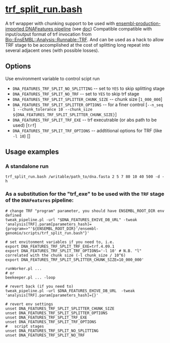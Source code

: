 # [trf_split_run.bash](scripts/trf_split_run.bash)

A trf wrapper with chunking support to be used with
[ensembl-production-imported DNAFeatures pipeline](https://github.com/Ensembl/ensembl-production-imported/tree/main/lib/perl/Bio/EnsEMBL/EGPipeline/PipeConfig/DNAFeatures_conf.pm) (see [doc](docs/trf_split_run.md))
Compatible compatible with input/output format of trf invocation from [Bio::EnsEMBL::Analysis::Runnable::TRF](https://github.com/Ensembl/ensembl-analysis/blob/main/modules/Bio/EnsEMBL/Analysis/Runnable/TRF.pm).
And can be used as a hack to allow TRF stage to be accomplished at the cost of splitting
 long repeat into several adjacent ones  (with possible losses).

## Options
Use environment variable to control scipt run
* `DNA_FEATURES_TRF_SPLIT_NO_SPLITTING` -- set to `YES` to skip splitting stage
* `DNA_FEATURES_TRF_SPLIT_NO_TRF` -- set to `YES` to skip trf stage
* `DNA_FEATURES_TRF_SPLIT_SPLITTER_CHUNK_SIZE` -- chunk size [`1_000_000`]
* `DNA_FEATURES_TRF_SPLIT_SPLITTER_OPTIONS` -- for a finer control [`--n_seq 1 --chunk_tolerance 10 --chunk_size ${DNA_FEATURES_TRF_SPLIT_SPLITTER_CHUNK_SIZE}`] 
* `DNA_FEATURES_TRF_SPLIT_TRF_EXE` -- trf executrable (or abs path to be used) [`trf`]
* `DNA_FEATURES_TRF_SPLIT_TRF_OPTIONS` -- addtitional options for TRF (like `-l 10`) []

## Usage examples
### A standalone run
```
trf_split_run.bash /writable/path_to/dna.fasta 2 5 7 80 10 40 500 -d -h
```

### As a substitution for the "trf_exe" to be used with the `TRF` stage of the `DNAFeatures` pipeline:
```
# change TRF "program" parameter, you should have ENSEMBL_ROOT_DIR env defined
tweak_pipeline.pl -url "$DNA_FEATURES_EHIVE_DB_URL" -tweak 'analysis[TRF].param[parameters_hash]={program=>"'${ENSEMBL_ROOT_DIR}'/ensembl-genomio/scripts/trf_split_run.bash"}'
```
```
# set envitonment variables if you need to, i.e.
export DNA_FEATURES_TRF_SPLIT_TRF_EXE=trf.4.09.1 
export DNA_FEATURES_TRF_SPLIT_TRF_OPTIONS='-l 10' # N.B. "l" correlated with the chunk size (-l chunk_size / 10^6)
export DNA_FEATURES_TRF_SPLIT_SPLITTER_CHUNK_SIZE=10_000_000'
```
```
runWorker.pl ... 
# or
beekeeper.pl ... -loop
```
```
# revert back (if you need to)
tweak_pipeline.pl -url $DNA_FEATURES_EHIVE_DB_URL  -tweak 'analysis[TRF].param[parameters_hash]={}'
```
```
# revert env settings
unset DNA_FEATURES_TRF_SPLIT_SPLITTER_CHUNK_SIZE
unset DNA_FEATURES_TRF_SPLIT_SPLITTER_OPTIONS
unset DNA_FEATURES_TRF_SPLIT_TRF_EXE
unset DNA_FEATURES_TRF_SPLIT_TRF_OPTIONS
#   script stages
unset DNA_FEATURES_TRF_SPLIT_NO_SPLITTING
unset DNA_FEATURES_TRF_SPLIT_NO_TRF
```

